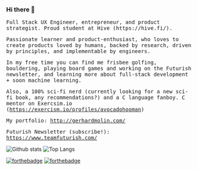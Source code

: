 ### Hi there 👋
<samp>
<p>
Full Stack UX Engineer, entrepreneur, and product strategist. Proud student at Hive (https://hive.fi/).

Passionate learner and product-enthusiast, who loves to create products loved by humans, backed by research, driven by principles, and implementable by engineers. 

In my free time you can find me frisbee golfing, bouldering, playing board games and working on the Futurish newsletter, and learning more about full-stack development + soon machine learning.

Also, a 100% sci-fi nerd (currently looking for a new sci-fi book, any recommendations?) and a C language fanboy. 
C mentor on Exercsim.io (https://exercism.io/profiles/avocadohooman)

My portfolio: http://gerhardmolin.com/

Futurish Newsletter (subscribe!): https://www.teamfuturish.com/

</p>
</samp>

![Github stats](https://github-readme-stats.vercel.app/api?username=avocadohooman&show_icons=true&theme=radical&hide=stars&include_all_commits=true)
![Top Langs](https://github-readme-stats.vercel.app/api/top-langs/?username=avocadohooman&layout=compact&langs_count=10)

[![forthebadge](https://img.shields.io/badge/instagram-follow%20me-%23E4405F.svg?&style=flat&logo=instagram)](https://www.instagram.com/avocadohooman/)
[![forthebadge](https://img.shields.io/badge/linkedin-follow%20me-%230077B5.svg?&style=flat&logo=linkedin)](https://www.linkedin.com/in/avocadohooman/)
